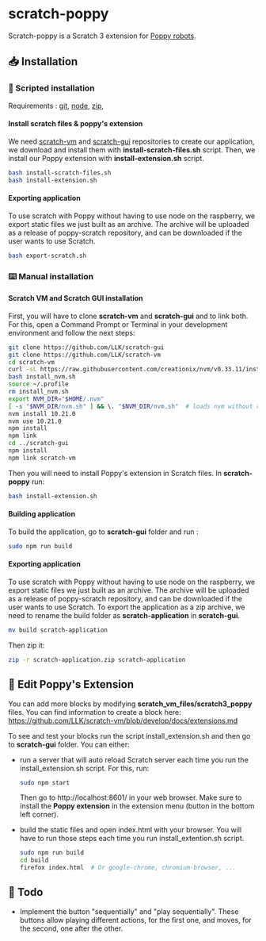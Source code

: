 # scratch-poppy
Scratch-poppy is a Scratch 3 extension for [Poppy robots](https://github.com/poppy-project).  

## :inbox_tray: Installation

### :page_facing_up: Scripted installation

Requirements : [git](https://git-scm.com/book/en/v2/Getting-Started-Installing-Git "sudo apt install git-all"), [node](https://nodejs.org/en/download/package-manager/ "sudo apt install nodejs"), [zip](https://linux.die.net/man/1/zip "sudo apt install zip"),

#### Install scratch files & poppy's extension
We need [scratch-vm](https://github.com/LLK/scratch-vm "GitHub scratch-vm repository") and [scratch-gui](https://github.com/LLK/scratch-gui "GitHub scratch-gui repository") repositories to create our application, we download and install them with **install-scratch-files.sh** script. Then, we install our Poppy extension with **install-extension.sh** script.
```bash
bash install-scratch-files.sh
bash install-extension.sh
```

#### Exporting application
To use scratch with Poppy without having to use node on the raspberry, we export static files we just built as an archive. The archive will be uploaded as a release of poppy-scratch repository, and can be downloaded if the user wants to use Scratch.
```bash
bash export-scratch.sh
```

### :keyboard: Manual installation

#### Scratch VM and Scratch GUI installation

First, you will have to clone **scratch-vm** and **scratch-gui** and to link both. For this, open a Command Prompt or Terminal in your development environment and follow the next steps:
```bash
git clone https://github.com/LLK/scratch-gui
git clone https://github.com/LLK/scratch-vm
cd scratch-vm
curl -sL https://raw.githubusercontent.com/creationix/nvm/v0.33.11/install.sh -o install_nvm.sh
bash install_nvm.sh
source ~/.profile
rm install_nvm.sh
export NVM_DIR="$HOME/.nvm"
[ -s "$NVM_DIR/nvm.sh" ] && \. "$NVM_DIR/nvm.sh"  # loads nvm without reopening a terminal
nvm install 10.21.0
nvm use 10.21.0
npm install
npm link
cd ../scratch-gui
npm install
npm link scratch-vm
```

Then you will need to install Poppy's extension in Scratch files. In **scratch-poppy** run:
```bash
bash install-extension.sh
```

#### Building application
To build the application, go to **scratch-gui** folder and run :
```bash
sudo npm run build
```

#### Exporting application
To use scratch with Poppy without having to use node on the raspberry, we export static files we just built as an archive. The archive will be uploaded as a release of poppy-scratch repository, and can be downloaded if the user wants to use Scratch.
To export the application as a zip archive, we need to rename the build folder as **scratch-application** in **scratch-gui**.
```bash
mv build scratch-application
```
Then zip it:
```bash
zip -r scratch-application.zip scratch-application
```

## :memo: Edit Poppy's Extension

You can add more blocks by modifying **scratch_vm_files/scratch3_poppy** files.
You can find information to create a block here: https://github.com/LLK/scratch-vm/blob/develop/docs/extensions.md

To see and test your blocks run the script install_extension.sh and then go to **scratch-gui** folder. You can either:
- run a server that will auto reload Scratch server each time you run the install_extension.sh script.
For this, run:
  ```bash
  sudo npm start
  ```
  Then go to http://localhost:8601/ in your web browser.
  Make sure to install the **Poppy extension** in the extension menu (button in the bottom left corner).
  

- build the static files and open index.html with your browser. You will have to run those steps each time you run  install_extention.sh script.
  ```bash
  sudo npm run build
  cd build
  firefox index.html  # Or google-chrome, chromium-browser, ...
  ```

## :scroll: Todo

* Implement the button "sequentially" and "play sequentially". These buttons allow playing different actions, for the first one, and moves, for the second, one after the other.
